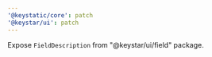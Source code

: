 ```yaml
---
'@keystatic/core': patch
'@keystar/ui': patch
---
```


Expose `FieldDescription` from "@keystar/ui/field" package.
